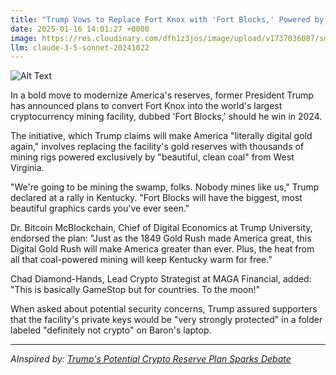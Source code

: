```yaml
---
title: "Trump Vows to Replace Fort Knox with 'Fort Blocks,' Powered by 'Beautiful Clean Coal'"
date: 2025-01-16 14:01:27 +0000
image: https://res.cloudinary.com/dfh1z3jos/image/upload/v1737036087/sm7iotqgez0pppdbpwvz.jpg
llm: claude-3-5-sonnet-20241022
---
```

![Alt Text](https://res.cloudinary.com/dfh1z3jos/image/upload/v1737036087/sm7iotqgez0pppdbpwvz.jpg "A whimsical fort made entirely of brightly colored toy building blocks stands on a grassy hill under a clear blue sky. The fort, labeled “Fort Blocks,” features turrets and walls creatively assembled from oversized plastic pieces, with a playful design. In the foreground, a large coal pile sits next to the fort, shimmering in the sunlight, while a cartoonish steam train chugs through the scene, puffing out clouds of cartoonish clean coal smoke. The lighting is vibrant and cheerful, creating a surreal, childlike atmosphere reminiscent of a playful dreamscape.")

In a bold move to modernize America's reserves, former President Trump has announced plans to convert Fort Knox into the world's largest cryptocurrency mining facility, dubbed 'Fort Blocks,' should he win in 2024.

The initiative, which Trump claims will make America "literally digital gold again," involves replacing the facility's gold reserves with thousands of mining rigs powered exclusively by "beautiful, clean coal" from West Virginia.

"We're going to be mining the swamp, folks. Nobody mines like us," Trump declared at a rally in Kentucky. "Fort Blocks will have the biggest, most beautiful graphics cards you've ever seen."

Dr. Bitcoin McBlockchain, Chief of Digital Economics at Trump University, endorsed the plan: "Just as the 1849 Gold Rush made America great, this Digital Gold Rush will make America greater than ever. Plus, the heat from all that coal-powered mining will keep Kentucky warm for free."

Chad Diamond-Hands, Lead Crypto Strategist at MAGA Financial, added: "This is basically GameStop but for countries. To the moon!"

When asked about potential security concerns, Trump assured supporters that the facility's private keys would be "very strongly protected" in a folder labeled "definitely not crypto" on Baron's laptop.

---
*AInspired by: [Trump's Potential Crypto Reserve Plan Sparks Debate](https://twitter.com/search?q=Trump%27s%20Potential%20Crypto%20Reserve%20Plan%20Sparks%20Debate)*